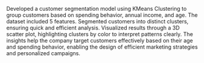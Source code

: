 Developed a customer segmentation model using KMeans Clustering to group customers based on spending behavior, annual income, and age. The dataset included  5 features. Segmented customers into distinct clusters, ensuring quick and efficient analysis. Visualized results through a 3D scatter plot, highlighting clusters by color to interpret patterns clearly. The insights help the company target customers effectively based on their age and spending behavior, enabling the design of efficient marketing strategies and personalized campaigns. 
